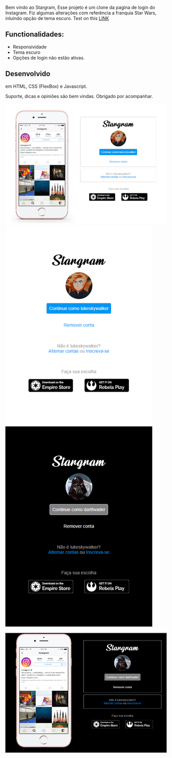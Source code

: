 Bem vindo ao Stargram, 
Esse projeto é um clone da pagina de login do Instagram.
Fiz algumas alterações com referência a franquia Star Wars, inluindo opção de tema escuro.
Test on this [LINK](https://felipeaguiarn.github.io/stargram/)

## Functionalidades:
- Responsividade
- Tema escuro
- Opções de login não estão ativas. 


## Desenvolvido
em HTML, CSS (FlexBox) e Javascript.



Suporte, dicas e opiniões são bem vindas. 
Obrigado por acompanhar.


![Image of WebPage-1](https://raw.githubusercontent.com/felipeaguiarn/stargram/master/print1.png)
![Image of WebPage-2](https://raw.githubusercontent.com/felipeaguiarn/stargram/master/print2.png)
![Image of WebPage-4](https://raw.githubusercontent.com/felipeaguiarn/stargram/master/print4.png)
![Image of WebPage-3](https://raw.githubusercontent.com/felipeaguiarn/stargram/master/print3.png)

